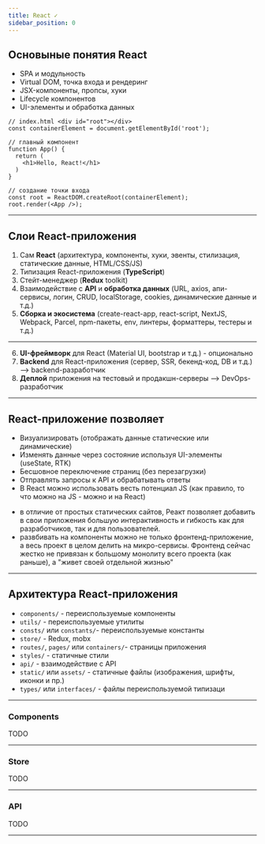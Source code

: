 ```yaml
---
title: React ✓
sidebar_position: 0
---
```


## Основыные понятия React

- SPA и модульность
- Virtual DOM, точка входа и рендеринг
- JSX-компоненты, пропсы, хуки
- Lifecycle компонентов
- UI-элементы и обработка данных

```tsx
// index.html <div id="root"></div>
const containerElement = document.getElementById('root');

// главный компонент
function App() {
  return (
    <h1>Hello, React!</h1>
  )
}

// создание точки входа
const root = ReactDOM.createRoot(containerElement);
root.render(<App />);
```

---

## Слои React-приложения

1. Сам **React** (архитектура, компоненты, хуки, эвенты, стилизация, статические данные, HTML/CSS/JS)
2. Типизация React-приложения (**TypeScript**)
3. Стейт-менеджер (**Redux** toolkit)
4. Взаимодействие с **API** и **обработка данных** (URL, axios, апи-сервисы, логин, CRUD, localStorage, cookies, динамические данные и т.д.)
5. **Сборка и экосистема** (create-react-app, react-script, NextJS, Webpack, Parcel, npm-пакеты, env, линтеры, форматтеры, тестеры и т.д.)
---
6. **UI-фреймворк** для React (Material UI, bootstrap и т.д.) - опционально
7. **Backend** для React-приложения (сервер, SSR, бекенд-код, DB и т.д.) --> backend-разработчик
8. **Деплой** приложения на тестовый и продакшн-серверы --> DevOps-разработчик

---

## React-приложение позволяет

- Визуализировать (отображать данные статические или динамические)
- Изменять данные через состояние используя UI-элементы (useState, RTK)
- Бесшовное переключение страниц (без перезагрузки)
- Отправлять запросы к API и обрабатывать ответы
- В React можно использовать весть потенциал JS (как правило, то что можно на JS - можно и на React)

* в отличие от простых статических сайтов, Реакт позволяет добавить в свои приложения большую интерактивность и гибкость как для разработчиков, так и для пользователей.
* развбивать на компоненты можно не только фронтенд-приложение, а весь проект в целом делить на микро-сервисы. Фронтенд сейчас жестко не привязан к большому монолиту всего проекта (как раньше), а "живет своей отдельной жизнью"

--- 

## Архитектура React-приложения

- ```components/``` - переиспользуемые компоненты
- ```utils/``` - переиспользуемые утилиты
- ```consts/``` или ```constants/```- переиспользуемые константы
- ```store/``` - Redux, mobx 
- ```routes/```, ```pages/``` или ```containers/```- страницы приложения
- ```styles/``` - статичные стили
- ```api/``` - взаимодействие с API
- ```static/``` или ```assets/``` - статичные файлы (изображения, шрифты, иконки и пр.)
- ```types/``` или ```interfaces/``` - файлы переиспользуемой типизаци

---

### Components

TODO

---


### Store

TODO

---

### API

TODO

---
